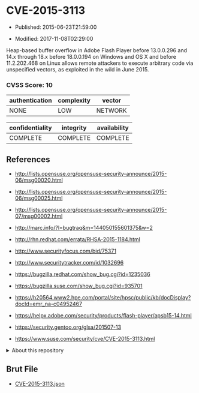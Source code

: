 # CVE-2015-3113

- Published: 2015-06-23T21:59:00

- Modified: 2017-11-08T02:29:00

Heap-based buffer overflow in Adobe Flash Player before 13.0.0.296 and 14.x through 18.x before 18.0.0.194 on Windows and OS X and before 11.2.202.468 on Linux allows remote attackers to execute arbitrary code via unspecified vectors, as exploited in the wild in June 2015.

### CVSS Score: **10**

| authentication | complexity | vector |
| --- | --- | --- |
| NONE | LOW | NETWORK |

| confidentiality | integrity | availability |
| --- | --- | --- |
| COMPLETE | COMPLETE | COMPLETE |

## References

* http://lists.opensuse.org/opensuse-security-announce/2015-06/msg00020.html

* http://lists.opensuse.org/opensuse-security-announce/2015-06/msg00025.html

* http://lists.opensuse.org/opensuse-security-announce/2015-07/msg00002.html

* http://marc.info/?l=bugtraq&m=144050155601375&w=2

* http://rhn.redhat.com/errata/RHSA-2015-1184.html

* http://www.securityfocus.com/bid/75371

* http://www.securitytracker.com/id/1032696

* https://bugzilla.redhat.com/show_bug.cgi?id=1235036

* https://bugzilla.suse.com/show_bug.cgi?id=935701

* https://h20564.www2.hpe.com/portal/site/hpsc/public/kb/docDisplay?docId=emr_na-c04952467

* https://helpx.adobe.com/security/products/flash-player/apsb15-14.html

* https://security.gentoo.org/glsa/201507-13

* https://www.suse.com/security/cve/CVE-2015-3113.html

<details>
<summary>About this repository</summary> 

  This repository is part of the project [Live Hack CVE](https://github.com/Live-Hack-CVE). Main website can be found [www.live-hack.org](https://www.live-hack.org) 
  
  Made by [Sn0wAlice](https://github.com/Sn0wAlice) for the people that care about security and need to have a feed of the latest CVEs. Hope you enjoy it, don't forget to star the repo and follow me on [Twitter](https://twitter.com/Sn0wAlice) and [Github](https://github.com/Sn0wAlice). And that is my [personnal website](https://www.alice-snow.me/)

  - [Home Page](https://github.com/Live-Hack-CVE)
  - [Framework](https://github.com/Live-Hack-CVE/cve-framework)
  - [CVE database](https://github.com/Live-Hack-CVE/full_database)
  - [Changelog](https://github.com/Live-Hack-CVE/Changelog)
</details>

## Brut File

* [CVE-2015-3113.json](https://raw.githubusercontent.com/Live-Hack-CVE/full_database/main/cves/2015/CVE-2015-3113.json)

